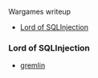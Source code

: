 Wargames writeup

- [Lord of SQLInjection](#lord-of-sqlinjection)


### Lord of SQLInjection
- [gremlin](./lord/gremlin/README.md)






